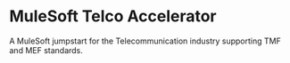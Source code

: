 # MuleSoft Telco Accelerator
A MuleSoft jumpstart for the Telecommunication industry supporting TMF and MEF standards.
